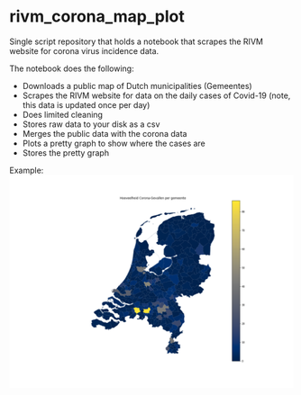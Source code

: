 # rivm_corona_map_plot
Single script repository that holds a notebook that scrapes the RIVM website for corona virus incidence data.

The notebook does the following:

* Downloads a public map of Dutch municipalities (Gemeentes)
* Scrapes the RIVM website for data on the daily cases of Covid-19 (note, this data is updated once per day)
* Does limited cleaning
* Stores raw data to your disk as a csv
* Merges the public data with the corona data
* Plots a pretty graph to show where the cases are
* Stores the pretty graph

Example:
![](https://github.com/jeffluppes/rivm_corona_map_plot/blob/master/corona_cases_netherlands17-Mar-2020.png)
